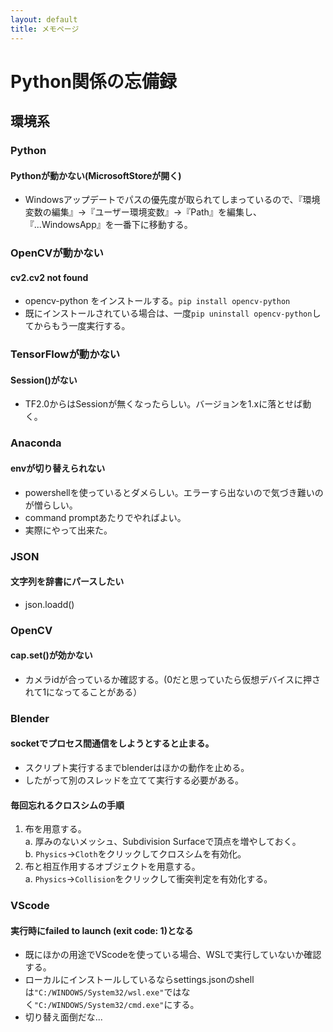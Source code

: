 ```yaml
---
layout: default
title: メモページ
---
```

# Python関係の忘備録
## 環境系
### Python
#### Pythonが動かない(MicrosoftStoreが開く)
- Windowsアップデートでパスの優先度が取られてしまっているので、『環境変数の編集』→『ユーザー環境変数』→『Path』を編集し、『...WindowsApp』を一番下に移動する。
### OpenCVが動かない
#### cv2.cv2 not found
- opencv-python をインストールする。`pip install opencv-python`
 - 既にインストールされている場合は、一度`pip uninstall opencv-python`してからもう一度実行する。
### TensorFlowが動かない
#### Session()がない
- TF2.0からはSessionが無くなったらしい。バージョンを1.xに落とせば動く。
### Anaconda
#### envが切り替えられない
- powershellを使っているとダメらしい。エラーすら出ないので気づき難いのが憎らしい。
- command promptあたりでやればよい。
 - 実際にやって出来た。
### JSON
#### 文字列を辞書にパースしたい
- json.loadd()
### OpenCV
#### cap.set()が効かない
- カメラidが合っているか確認する。(0だと思っていたら仮想デバイスに押されて1になってることがある）
### Blender
#### socketでプロセス間通信をしようとすると止まる。
- スクリプト実行するまでblenderはほかの動作を止める。
- したがって別のスレッドを立てて実行する必要がある。

#### 毎回忘れるクロスシムの手順
1. 布を用意する。<br>
 a. 厚みのないメッシュ、Subdivision Surfaceで頂点を増やしておく。<br>
 b. `Physics`→`Cloth`をクリックしてクロスシムを有効化。<br>
2. 布と相互作用するオブジェクトを用意する。<br>
 a. `Physics`→`Collision`をクリックして衝突判定を有効化する。<br>
 

### VScode
#### 実行時にfailed to launch (exit code: 1)となる
- 既にほかの用途でVScodeを使っている場合、WSLで実行していないか確認する。
- ローカルにインストールしているならsettings.jsonのshellは`"C:/WINDOWS/System32/wsl.exe"`ではなく`"C:/WINDOWS/System32/cmd.exe"`にする。
- 切り替え面倒だな...
